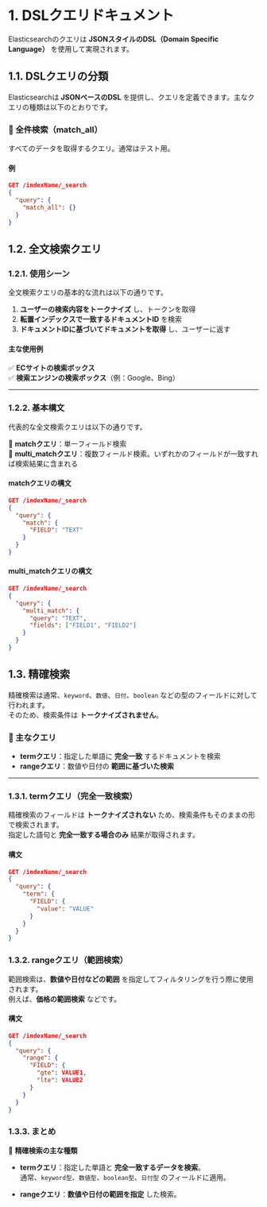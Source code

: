 # 1. DSLクエリドキュメント

Elasticsearchのクエリは **JSONスタイルのDSL（Domain Specific Language）** を使用して実現されます。

## 1.1. DSLクエリの分類

Elasticsearchは **JSONベースのDSL** を提供し、クエリを定義できます。主なクエリの種類は以下のとおりです。

### 🔹 全件検索（match_all）
すべてのデータを取得するクエリ。通常はテスト用。

#### **例**
```json
GET /indexName/_search
{
  "query": {
    "match_all": {}
  }
}
```
## 1.2. 全文検索クエリ

### 1.2.1. 使用シーン

全文検索クエリの基本的な流れは以下の通りです。

1. **ユーザーの検索内容をトークナイズ** し、トークンを取得  
2. **転置インデックスで一致するドキュメントID** を検索  
3. **ドキュメントIDに基づいてドキュメントを取得** し、ユーザーに返す  

#### **主な使用例**
✅ **ECサイトの検索ボックス**  
✅ **検索エンジンの検索ボックス**（例：Google、Bing）  

---

### 1.2.2. 基本構文

代表的な全文検索クエリは以下の通りです。

🔹 **matchクエリ**：単一フィールド検索  
🔹 **multi_matchクエリ**：複数フィールド検索。いずれかのフィールドが一致すれば検索結果に含まれる  

#### **matchクエリの構文**
```json
GET /indexName/_search
{
  "query": {
    "match": {
      "FIELD": "TEXT"
    }
  }
}
```
#### **multi_matchクエリの構文**
```json
GET /indexName/_search
{
  "query": {
    "multi_match": {
      "query": "TEXT",
      "fields": ["FIELD1", "FIELD2"]
    }
  }
}
```
## 1.3. 精確検索

精確検索は通常、`keyword`、`数値`、`日付`、`boolean` などの型のフィールドに対して行われます。  
そのため、検索条件は **トークナイズされません**。

### 🔹 主なクエリ
- **termクエリ**：指定した単語に **完全一致** するドキュメントを検索  
- **rangeクエリ**：数値や日付の **範囲に基づいた検索**  

---

### 1.3.1. termクエリ（完全一致検索）

精確検索のフィールドは **トークナイズされない** ため、検索条件もそのままの形で検索されます。  
指定した語句と **完全一致する場合のみ** 結果が取得されます。

#### **構文**
```json
GET /indexName/_search
{
  "query": {
    "term": {
      "FIELD": {
        "value": "VALUE"
      }
    }
  }
}
```
### 1.3.2. rangeクエリ（範囲検索）

範囲検索は、**数値や日付などの範囲** を指定してフィルタリングを行う際に使用されます。  
例えば、**価格の範囲検索** などです。

#### **構文**
```json
GET /indexName/_search
{
  "query": {
    "range": {
      "FIELD": {
        "gte": VALUE1,
        "lte": VALUE2
      }
    }
  }
}
```
### 1.3.3. まとめ

🔹 **精確検索の主な種類**  

- **termクエリ**：指定した単語と **完全一致するデータを検索**。  
  通常、`keyword型`、`数値型`、`boolean型`、`日付型` のフィールドに適用。  

- **rangeクエリ**：**数値や日付の範囲を指定** した検索。  
